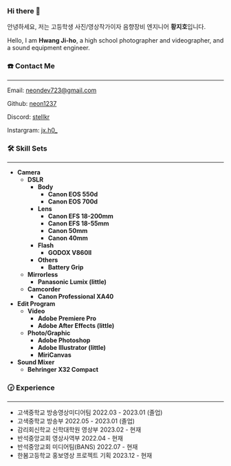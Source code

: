 ### Hi there 👋


안녕하세요, 저는 고등학생 사진/영상작가이자 음향장비 엔지니어 **황지호**입니다.

Hello, I am **Hwang Ji-ho**, a high school photographer and videographer, and a sound equipment engineer.

### ☎️ **Contact Me**
---
Email: [neondev723@gmail.com](mailto:neondev723@gmail.com)

Github: [neon1237](https://github.com/neon1237)

Discord: [stellkr](https://discord.com/users/990129125534601246)

Instargram: [jx.h0_](https://www.instagram.com/jx.h0__/)

### 🛠️ **Skill Sets**
---
- **Camera**
    - **DSLR**
        - **Body**
            - **Canon EOS 550d**
            - **Canon EOS 700d**
        - **Lens**
            - **Canon EFS 18-200mm**
            - **Canon EFS 18-55mm**
            - **Canon 50mm**
            - **Canon 40mm**
        - **Flash**
            - **GODOX V860II**
        - **Others**
            - **Battery Grip**
    - **Mirrorless**
        - **Panasonic Lumix (little)**
    - **Camcorder**
        - **Canon Professional XA40**
- **Edit Program**
    - **Video**
        - **Adobe Premiere Pro**
        - **Adobe After Effects (little)**
    - **Photo/Graphic**
        - **Adobe Photoshop**
        - **Adobe Illustrator (little)**
        - **MiriCanvas**
- **Sound Mixer**
    - **Behringer X32 Compact**

### 🕝 **Experience**
---
- 고색중학교 방송영상미디어팀   2022.03 - 2023.01 (졸업)
- 고색중학교 방송부  2022.05 - 2023.01 (졸업)
- 감리회신학교 신학대학원 영상부  2023.02 - 현재
- 반석중앙교회 영상사역부 2022.04 - 현재
- 반석중앙교회 미디어팀(BANS)   2022.07 - 현재
- 한봄고등학교 홍보영상 프로젝트 기획 2023.12 - 현재

